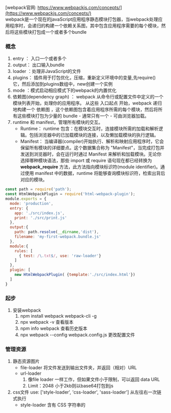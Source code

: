 [webpack官网: https://www.webpackjs.com/concepts/](https://www.webpackjs.com/concepts/)    
    webpack是一个现在的javaScript应用程序静态模块打包器，当webpack处理应用程序时，会递归的构建一个依赖关系图，其中包含应用程序需要的每个模块，然后将这些模块打包成一个或者多个bundle  
    
###  概念
1. entry ： 入口一个或者多个
2. output： 出口输入bundle
3. loader ：处理非JavaScript的文件
4. plugins： 插件用于打包优化，压缩，重新定义环境中的变量,先require() 它，然后添加到plugins数组中，new创建一个实例
5. mode ：模式启动相应模式下的webpack的内置优化
6. 依赖图(dependency graph) ： webpack 从命令行或配置文件中定义的一个模块列表开始，处理你的应用程序。 从这些 入口起点 开始，webpack 递归地构建一个 依赖图 ，这个依赖图包含着应用程序所需的每个模块，然后将所有这些模块打包为少量的 bundle - 通常只有一个 - 可由浏览器加载。
7. runtime 和 manifest，管理所有模块的交互。
    - Runtime： runtime 包含：在模块交互时，连接模块所需的加载和解析逻辑。包括浏览器中的已加载模块的连接，以及懒加载模块的执行逻辑。
    - Manifest： 当编译器(compiler)开始执行、解析和映射应用程序时，它会保留所有模块的详细要点。这个数据集合称为 "Manifest"，当完成打包并发送到浏览器时，会在运行时通过 Manifest 来解析和加载模块。无论你选择哪种模块语法，那些 import 或 require 语句现在都已经转换为 __webpack_require__ 方法，此方法指向模块标识符(module identifier)。通过使用 manifest 中的数据，runtime 将能够查询模块标识符，检索出背后对应的模块。
```javascript
const path = require('path');
const HtmlWebpackPlugin = require('html-webpack-plugin');
module.exports = {
  mode: 'production',
  entry: {
    app: './src/index.js',
    print: './src/print.js'
  },
  output:{
    path: path.resolve(__dirname,'dist'),
    filename: 'my-first-webpack.bundle.js'
  },
  module:{
    rules: [
      { test: /\.txt$/, use: 'raw-loader'}
    ]
  },
  plugin: [
    new HtmlWebpackPlugin( {template:'./src/index.html'})
  ]
}
```
### 起步
1. 安装webpack
    1. npm install webpack webpack-cli -g
    2. npx webpack -v 查看版本
    3. npm info webpack 查看历史版本
    4. npx webpack --config webpack.config.js 更改配置文件
    
### 管理资源
1. 静态资源图片
    - file-loader 将文件发送到输出文件夹，并返回（相对）URL
    - url-loader 
        1. 像file loader 一样工作，但如果文件小于限制，可以返回 data URL
        2. Limit：2048 小于2kb则以base64打包到js
2. css文件  use: ['style-loader', 'css-loader', 'sass-loader'] 从左往右一次链式执行
    - style-loader 含有 CSS 字符串的 <style> 标签，将被插入到 html 文件的 <head> 中
    - css-loader 解析几个文件的关系后，使用 @import 加载，并且返回 CSS 代码
    - sass-loader 加载和转译 SASS/SCSS 文件 sass-loader node-sass
    - postcss-loader 补全css前缀， Autoprefixer时一款自动管理浏览器前缀的插件
3. js文件
    - Babel 是一个工具链，主要用于将 ECMAScript 2015+ 版本的代码转换为向后兼
        > 1. @babel/core 是babel的核心库，把代码转换成抽象语法书
        > 2. @babel/preset-env 包含了所有把es6转成es5的规则
        > 3. @babel/polyfill 为低版本的浏览器做语法填充  全局的垫片
        > 4. @babel/cli支持你直接在命令行中编译代码。
        > 5. babel-runtime作为生产版本依赖（设置 --save）局部的垫片

    
### 管理输出
 1. 使用plugin  --save-dev安装 => require引入 => new pluginsName()
    - HtmlWebpackPlugin 创建HTML文件 
    - CleanWebpackPlugin 打包之前先删除
 2. **manifest**
    - webpack及其插件似乎“知道”应该哪些文件生成。答案是，通过 manifest，webpack 能够对「你的模块映射到输出 bundle 的过程」保持追踪。如果你对通过其他方式来管理 webpack 的输出更感兴趣，那么首先了解 manifest 是个好的开始
    - 通过使用 WebpackManifestPlugin，可以直接将数据提取到一个 json 文件，以供使用
                
            plugins: [
              new ManifestPlugin()
            ]
    
### 开发环境 
> 需要具有强大的、具有实时重新加载(live reloading)或热模块替换(hot module replacement)能力的 source map 和 localhost server。
1. **SourceMap** 将编译后的代码映射回原始源代码
2. **webpack-dev-server** 提供一个简单的web服务器，实时重新加载(live reloading).  `{ contentBase: './dist' }`
    > webpack-dev-middleware 是一个容器，可以把webpack处理后的文件传递给一个服务器  
    > 一个 webpack-dev-middleware 配合 express server 的示例 publicPath 也会在服务器脚本用到  
    
        output: {
            filename: '[name].bundle.js',
            path: path.resolve(__dirname, 'dist'),
            publicPath: '/'
        }
3. **HMR** 启用此功能实际上相当简单。而我们要做的，就是更新 webpack-dev-server 的配置 `{ hot: true }`
    - webpack.NamedModulesPlugin 以便更容易查看要修补(patch)的依赖
    - webpack.HotModuleReplacementPlugin
    - 其他代码和框架
        > 1. [React Hot Loader](https://github.com/gaearon/react-hot-loader)：实时调整 react 组件。
        > 2. [Vue Loader](https://github.com/vuejs/vue-loader)：此 loader 支持用于 vue 组件的 HMR，提供开箱即用体验。
        > 3. [Redux HMR](https://github.com/fluxxu/elm-hot-loader)：无需 loader 或插件！只需对 main store 文件进行简单的修改。
4. **tree shaking** 
     `通常用于描述移除 JavaScript 上下文中的未引用代码(dead-code),它依赖于 ES2015 模块系统中的静态结构特性，例如 import 和 export`
     - 将文件标记为无副作用(side-effect-free) `{ "sideEffects": false }`
        > 1. 如果所有代码都不包含副作用，我们就可以简单地将该属性标记为 false，来告知 webpack，它可以安全地删除未用到的 export 导出。
        > 2. 如果你的代码确实有一些副作用，那么可以改为提供一个数组
        > 3. 最后，还可以在 module.rules 配置选项 中设置 "sideEffects"。
        
            {
              "name": "your-project",
              "sideEffects": [
                "./src/some-side-effectful-file.js",
                "*.css"
              ]
            }
      - 压缩输出 引入一个能够删除未引用代码(dead code)的压缩工具(minifier)（例如 UglifyJSPlugin）。
        > 1. 通过 "mode" 配置选项轻松切换到压缩输出，只需设置为 "production" `{mode: "production"}`
        > 2. 启用 uglifyjs 压缩插件 UglifyJSPlugin = require('uglifyjs-webpack-plugin');
5. devServer.proxy
      - 如：对于浏览器请求，你想要提供一个 HTML 页面，但是对于 API 请求则保持代理。你可以这样做：
      
            proxy: {
              "/api": {
                target: "http://localhost:3000",
                bypass: function(req, res, proxyOptions) {
                  if (req.headers.accept.indexOf("html") !== -1) {
                    console.log("Skipping proxy for browser request.");
                    return "/index.html";
                  }
                }
              }
            }
      - 如果要代理到同一目标的多个特定路径，则可以使用一个或多个具有context属性的对象的数组  
      
            proxy: [{
                context: ["/auth", "/api"],
                target: "http://localhost:3000",
            }]

        
### 生产环境构建
> 在生产环境中，我们的目标则转向于关注更小的 bundle，更轻量的 source map，以及更优化的资源，以改善加载时间
1. 安装 **webpack-merge** 开始，并将之前指南中已经成型的那些代码再次进行分离
2. **source map**  
```javascript
        module.exports = merge(common, {
            devtool: 'source-map',
            plugins: [
                new UglifyJSPlugin({
                    sourceMap: true
                })
            ]
        });
```
3. **指定环境** 许多 library 将通过与 process.env.NODE_ENV 环境变量关联,可以使用 webpack 内置的 DefinePlugin 
`
     new webpack.DefinePlugin({
       'process.env.NODE_ENV': JSON.stringify('production')
     })
`
4. **Split CSS** ExtractTextPlugin 将 CSS 分离成单独的文件, css代码压缩合并 optimize-css-assets-webpack-plugins

### 代码分离 
> 此特性能够把业务代码以及依赖库分离到不同的 bundle 中，然后可以按需加载或并行加载这些文件 
> 这块关系到cache，提取mainfest, 懒加载按需加载，http请求优化
1. 同步的代码分割
2. 动态导入：异步代码分割。
    - 使用符合 ECMAScript 提案 的 import() 语法,      
        ` return import(/* webpackChunkName: "lodash" */ 'lodash').then( _ => {} )`
    - 简化方法 由于 import() 会返回一个 promise，因此它可以和 async 函数一起使用      
        ` async function getComponent() {}`
3. bundle 分析(bundle analysis)
    - 下面是一些社区支持(community-supported)的可选工具：
        > 1. webpack-chart: webpack 数据交互饼图。
        > 2. webpack-visualizer: 可视化并分析你的 bundle，检查哪些模块占用空间，哪些可能是重复使用的。
        > 3. webpack-bundle-analyzer: 一款分析 bundle 内容的插件及 CLI 工具，以便捷的、交互式、可缩放的树状图形式展现给用户。
4. 懒加载 懒加载或者按需加载，是一种很好的优化网页或应用的方式。

    ```javascript
        optimization: {
            splitChunks: {
                chunks: "async", //async只对异步的代码分割 intial只对同步的代码分割 all全部分割
                minSize: 30000,  //引入的模块或者库大于30kb才去做代码分割
                maxSize: 50000,  //最大分割代码大小
                minChunks: 2,    //最少引入几次， 引入次数小于2则不会做代码分割了
                maxAsyncRequests: 5,  //按需加载块时并行请求的最大数量将小于或等于5， 只会分割前五个库，如果超过则不会进行代码分割
                maxInitialRequests: 3,//初始页面加载时并行请求的最大数量将小于或等于3， 入口文件做代码分割最多只能分割成3个
                automaticNameDelimiter: '~',
                name: true,
                cacheGroups: { //配置缓存组  比如把lodash和jquery打包到一个文件里
                    vendors: {
                        test: /[\\/]node_modules[\\/]/,
                        priority: -10, //设置优先级
                        filename: "vendors.s" //可设置bundle的名字
                    },
                    default: {
                        minChunks: 2, //在拆分之前共享模块的最小块数
                        priority: -20,
                        reuseExistingChunk: true， //如果一个模块被打包过了，那么直接使用打包过的哪个模块
                        filename:  'default'
                    }
                }
            }
        }
    ```

### 高级概念

1. **缓存**
    - 通过使用 output.filename 进行文件名替换, `[chunkhash] 替换`
    - 提取模板(Extracting Boilerplate) `{ optimization.splitChunks } ` 
        > 使用代码分离把依赖的模块和manifest提取出来到单独的包中。
        >> 1. main bundle 会随着自身的新增内容的修改，而发生变化。
        >> 2. vendor bundle 会随着自身的 module.id 的修改，而发生变化。
        >> 3. manifest bundle 会因为当前包含一个新模块的引用，而发生变化。
    - 模块标识符(Module Identifiers) 让模块依赖的hash保持不变
        > 通过使用 bundle 计算出内容散列(content hash)作为文件名称，这样在内容或文件修改时，浏览器中将通过新的内容散列指向新的文件，从而使缓存无效。一旦你开始这样做，你会立即注意到一些有趣的行为。即使表面上某些内容没有修改，计算出的哈希还是会改变。这是因为，runtime 和 manifest 的注入在每次构建都会发生变化。可以使用两个插件来解决这个问题
        >> 1. `new webpack.NamedModulesPlugin()` 建议用于开发环境
        >> 2. `new webpack.HashedModuleIdsPlugin({  // 参数...})` 用于生产环境
    - [可预测的长效缓存](https://medium.com/webpack/predictable-long-term-caching-with-webpack-d3eee1d3fa31) 根据
        
2. **创建 Library**
    - 让我们以某种方式打包这个 library，能够实现以下几个目标：
        > 1. 不打包 lodash, 而是使用externals 来require用户加载好的lodash
        > 2. 设置 library 的名称为 webpack-numbers.
        > 3. 将 library 暴露为一个名为 webpackNumbers的变量。
        > 4. 能够访问其他 Node.js 中的 library。
    - 该 library 的使用方式如下：
        > 1. ES2015 模块。例如 import webpackNumbers from 'webpack-numbers'。
        > 2. CommonJS 模块。例如 require('webpack-numbers').
        > 3. 全局变量，当通过 script 脚本引入时
    - 外部化 lodash,  放弃对外部 library 的控制，而是将控制权让给使用 library 的用户,使用` externals` 配置来完成：
    - 外部扩展的限制
    - 暴露 library 
        > 1. 为了让你的 library 能够在各种用户环境(consumption)中可用，需要在 output 中添加 library 属性
        > 2. 为了让 library 和其他环境兼容，添加 libraryTarget 属性。这是可以控制 library 如何以不同方式暴露的选项。
    - 最终步骤
        > 1. 通过设置 package.json 中的 main 字段，添加生成 bundle 的文件路径。 `{  "main": "dist/webpack-numbers.js" } `
        > 2. 将其发布为一个 npm 包，并且在 unpkg.com 找到它并分发给你的用户。
            
            var path = require('path');
            module.exports = {
                entry: './src/index.js',
                output: {
                    path: path.resolve(__dirname, 'dist'),
                    filename: 'webpack-numbers.js',
                    library: 'webpackNumbers'
                },
                externals: {
                    lodash: {
                        commonjs: 'lodash',
                        commonjs2: 'lodash',
                        amd: 'lodash',
                        root: '_'
                    }
                }
            };
3. shimming 两种使用场景 
    - shimming 全局变量
        > 1. 全局依赖（例如 jQuery 中的 $）。这些库也可能创建一些需要被导出的全局变量。这些“不符合规范的模块”就是 shimming 发挥作用的地方。
        > 2. 使用ProvidePlugin插件
                
                new webpack.ProvidePlugin({
                    _: 'lodash',
                    join: ['lodash', 'join'] //单独值
                })
        > 3. 传统的模块依赖的 this 指向的是 window 对象
    - 将polyfills 提供给到需要修补(patch)的浏览器（也就是实现按需加载）
    
            <script>
                var modernBrowser = (
                    'fetch' in window &&
                    'assign' in Object
                );

                if (!modernBrowser) {
                    var scriptElement = document.createElement('script');

                    scriptElement.async = false;
                    scriptElement.src = '/polyfills.bundle.js';
                    document.head.appendChild(scriptElement);
                }
            </script>
    
4. 渐进式网络应用程序的使用方法
> (Progressive Web Application - PWA) 在离线(offline)时应用程序能够继续运行功能。这是通过使用名为 Service Workers 的网络技术来实现的。
    - 使用 `http-server` 包启一个服务,修改 `package.json` 来添加一个 start 脚本`{ +  "start": "http-server dist" }`
        > 1. 请运行命令 npm run build 来构建你的项目。然后运行命令 npm start
    - 添加 Workbox, 添加 workbox-webpack-plugin 插件，并调整 webpack.config.js 文件
    
        new WorkboxPlugin.GenerateSW({
            // 这些选项帮助 ServiceWorkers 快速启用
            // 不允许遗留任何“旧的” ServiceWorkers
            clientsClaim: true,
            skipWaiting: true
        }),     
   - 入口文件中注册， 然后重新构建，在启动项目 则Service Worker 已经可以提供离线服务
   
         if ('serviceWorker' in navigator) {
              window.addEventListener('load', () => {
                navigator.serviceWorker.register('/sw.js').then(registration => {
                  console.log('SW registered: ', registration);
                }).catch(registrationError => {
                  console.log('SW registration failed: ', registrationError);
                });
              });
            }
6. 内容安全策略 
    - webpack 能够为其加载的所有脚本添加 nonce， 在入口指定 `__webpack_nonce__`
    
            __webpack_nonce__ = 'c29tZSBjb29sIHN0cmluZyB3aWxsIHBvcCB1cCAxMjM=';
    - 启用 CSP
        > 1. CSP 默认情况下不启用。需要与文档(document)一起发送相应的 CSP header 或 meta 标签 <meta http-equiv="Content-Security-Policy" ...>，以告知浏览器启用 CSP。
        
### 性能优化
1. 常规
    - Dlls:  `DLLPlugin` 和 `DLLReferencePlugin` DllPlugin和DllReferencePlugin提供分离包的方式可以大大提高构建时间性能。主要思想在于，将一些不做修改的依赖文件，提前打包，这样我们开发代码发布的时候就不需要再对这部分代码进行打包。
        > 1. `new webpack.DllPlugin(options)`单独webpack配置创建一个dll-only-bundle文件。 还会生成一个名为 manifest.json 的文件，这个文件是用来让 DLLReferencePlugin 映射到相关的依赖上去的
        > 2. `new webpack.DllReferencePlugin(options)`这个插件是在 webpack 主配置文件中设置的， 这个插件把只有 dll 的 bundle，引用到需要的预编译的依赖
        > 3. [用法参考](https://blog.csdn.net/janyxh/article/details/100131082)
    - code sliping
    - Worker Pool
        > 1. `thread-loader` 可以将非常消耗资源的 loaders 转存到 worker pool 中。
        > 2. 用法： 把这个 loader 放置在其他 loader 之前， 放置在这个 loader 之后的 loader 就会在一个单独的 worker 池(worker pool)中运行
    - 持久化缓存
        > 1. 使用 `cache-loader` 启用持久化缓存。使用 package.json 中的 "postinstall" 清除缓存目录。
        > 2. 用法: 在一些性能开销较大的 loader 之前添加此 loader，以将结果缓存到磁盘里。
2. development
    - Devtool
        > 1. "eval" 具有最好的性能，但并不能帮助你转译代码。
        > 2. 如果你能接受稍差一些的 mapping 质量，可以使用 cheap-source-map 选项来提高性能
        > 3. 使用 eval-source-map 配置进行增量编译。
    - code sliping
3. production
    - Source Maps 考虑这个的必要性
    - parallel-webpack: 它允许编译工作在 worker 池中进行。
    
    
    


    
        
